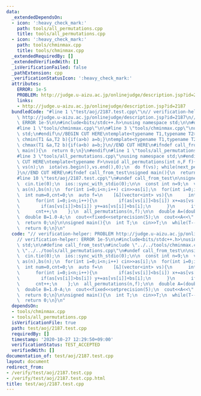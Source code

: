 ```yaml
---
data:
  _extendedDependsOn:
  - icon: ':heavy_check_mark:'
    path: tools/all_permutations.cpp
    title: tools/all_permutations.cpp
  - icon: ':heavy_check_mark:'
    path: tools/chminmax.cpp
    title: tools/chminmax.cpp
  _extendedRequiredBy: []
  _extendedVerifiedWith: []
  _isVerificationFailed: false
  _pathExtension: cpp
  _verificationStatusIcon: ':heavy_check_mark:'
  attributes:
    ERROR: 1e-5
    PROBLEM: http://judge.u-aizu.ac.jp/onlinejudge/description.jsp?id=2187
    links:
    - http://judge.u-aizu.ac.jp/onlinejudge/description.jsp?id=2187
  bundledCode: "#line 1 \"test/aoj/2187.test.cpp\"\n// verification-helper: PROBLEM\
    \ http://judge.u-aizu.ac.jp/onlinejudge/description.jsp?id=2187\n// verification-helper:\
    \ ERROR 1e-5\n\n#include<bits/stdc++.h>\nusing namespace std;\n\n#define call_from_test\n\
    #line 1 \"tools/chminmax.cpp\"\n\n#line 3 \"tools/chminmax.cpp\"\nusing namespace\
    \ std;\n#endif\n//BEGIN CUT HERE\ntemplate<typename T1,typename T2> inline void\
    \ chmin(T1 &a,T2 b){if(a>b) a=b;}\ntemplate<typename T1,typename T2> inline void\
    \ chmax(T1 &a,T2 b){if(a<b) a=b;}\n//END CUT HERE\n#ifndef call_from_test\nsigned\
    \ main(){\n  return 0;\n}\n#endif\n#line 1 \"tools/all_permutations.cpp\"\n\n\
    #line 3 \"tools/all_permutations.cpp\"\nusing namespace std;\n#endif\n//BEGIN\
    \ CUT HERE\ntemplate<typename F>\nvoid all_permutations(int n,F f){\n  vector<int>\
    \ vs(n);\n  iota(vs.begin(),vs.end(),0);\n  do f(vs); while(next_permutation(vs.begin(),vs.end()));\n\
    }\n//END CUT HERE\n#ifndef call_from_test\nsigned main(){\n  return 0;\n}\n#endif\n\
    #line 10 \"test/aoj/2187.test.cpp\"\n#undef call_from_test\n\nsigned solve(){\n\
    \  cin.tie(0);\n  ios::sync_with_stdio(0);\n\n  const int n=9;\n  vector<int>\
    \ as(n),bs(n);\n  for(int i=0;i<n;i++) cin>>as[i];\n  for(int i=0;i<n;i++) cin>>bs[i];\n\
    \  int num=0,cnt=0;\n  auto f=\n    [&](vector<int> vs){\n      int x=0,y=0;\n\
    \      for(int i=0;i<n;i++){\n        if(as[vs[i]]<bs[i]) x+=as[vs[i]]+bs[i];\n\
    \        if(as[vs[i]]>bs[i]) y+=as[vs[i]]+bs[i];\n      }\n      if(x<y) num++;\n\
    \      cnt++;\n    };\n  all_permutations(n,f);\n\n  double A=(double)num/cnt;\n\
    \  double B=1.0-A;\n  cout<<fixed<<setprecision(5);\n  cout<<A<<\" \"<<B<<endl;\n\
    \  return 0;\n}\n\nsigned main(){\n  int T;\n  cin>>T;\n  while(T--) solve();\n\
    \  return 0;\n}\n"
  code: "// verification-helper: PROBLEM http://judge.u-aizu.ac.jp/onlinejudge/description.jsp?id=2187\n\
    // verification-helper: ERROR 1e-5\n\n#include<bits/stdc++.h>\nusing namespace\
    \ std;\n\n#define call_from_test\n#include \"../../tools/chminmax.cpp\"\n#include\
    \ \"../../tools/all_permutations.cpp\"\n#undef call_from_test\n\nsigned solve(){\n\
    \  cin.tie(0);\n  ios::sync_with_stdio(0);\n\n  const int n=9;\n  vector<int>\
    \ as(n),bs(n);\n  for(int i=0;i<n;i++) cin>>as[i];\n  for(int i=0;i<n;i++) cin>>bs[i];\n\
    \  int num=0,cnt=0;\n  auto f=\n    [&](vector<int> vs){\n      int x=0,y=0;\n\
    \      for(int i=0;i<n;i++){\n        if(as[vs[i]]<bs[i]) x+=as[vs[i]]+bs[i];\n\
    \        if(as[vs[i]]>bs[i]) y+=as[vs[i]]+bs[i];\n      }\n      if(x<y) num++;\n\
    \      cnt++;\n    };\n  all_permutations(n,f);\n\n  double A=(double)num/cnt;\n\
    \  double B=1.0-A;\n  cout<<fixed<<setprecision(5);\n  cout<<A<<\" \"<<B<<endl;\n\
    \  return 0;\n}\n\nsigned main(){\n  int T;\n  cin>>T;\n  while(T--) solve();\n\
    \  return 0;\n}\n"
  dependsOn:
  - tools/chminmax.cpp
  - tools/all_permutations.cpp
  isVerificationFile: true
  path: test/aoj/2187.test.cpp
  requiredBy: []
  timestamp: '2020-10-27 12:29:50+09:00'
  verificationStatus: TEST_ACCEPTED
  verifiedWith: []
documentation_of: test/aoj/2187.test.cpp
layout: document
redirect_from:
- /verify/test/aoj/2187.test.cpp
- /verify/test/aoj/2187.test.cpp.html
title: test/aoj/2187.test.cpp
---
```


